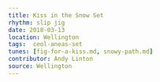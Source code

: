 ```yaml
---
title: Kiss in the Snow Set
rhythm: slip jig
date: 2018-03-13
location: Wellington
tags:  ceol-aneas-set
tunes: [fig-for-a-kiss.md, snowy-path.md]
contributor: Andy Linton
source: Wellington
---
```

